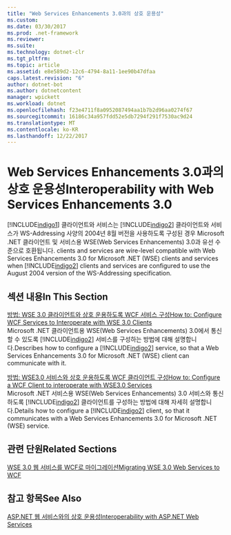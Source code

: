 ```yaml
---
title: "Web Services Enhancements 3.0과의 상호 운용성"
ms.custom: 
ms.date: 03/30/2017
ms.prod: .net-framework
ms.reviewer: 
ms.suite: 
ms.technology: dotnet-clr
ms.tgt_pltfrm: 
ms.topic: article
ms.assetid: e8e589d2-12c6-4794-8a11-1ee90b47dfaa
caps.latest.revision: "6"
author: dotnet-bot
ms.author: dotnetcontent
manager: wpickett
ms.workload: dotnet
ms.openlocfilehash: f23e4711f8a0952087494aa1b7b2d96aa0274f67
ms.sourcegitcommit: 16186c34a957fdd52e5db7294f291f7530ac9d24
ms.translationtype: MT
ms.contentlocale: ko-KR
ms.lasthandoff: 12/22/2017
---
```

# <a name="interoperability-with-web-services-enhancements-30"></a><span data-ttu-id="cf9bf-102">Web Services Enhancements 3.0과의 상호 운용성</span><span class="sxs-lookup"><span data-stu-id="cf9bf-102">Interoperability with Web Services Enhancements 3.0</span></span>
[!INCLUDE[indigo1](../../../../includes/indigo1-md.md)]<span data-ttu-id="cf9bf-103"> 클라이언트와 서비스는 [!INCLUDE[indigo2](../../../../includes/indigo2-md.md)] 클라이언트와 서비스가 WS-Addressing 사양의 2004년 8월 버전을 사용하도록 구성된 경우 Microsoft .NET 클라이언트 및 서비스용 WSE(Web Services Enhancements) 3.0과 유선 수준으로 호환됩니다.</span><span class="sxs-lookup"><span data-stu-id="cf9bf-103"> clients and services are wire-level compatible with Web Services Enhancements 3.0 for Microsoft .NET (WSE) clients and services when [!INCLUDE[indigo2](../../../../includes/indigo2-md.md)] clients and services are configured to use the August 2004 version of the WS-Addressing specification.</span></span>  
  
## <a name="in-this-section"></a><span data-ttu-id="cf9bf-104">섹션 내용</span><span class="sxs-lookup"><span data-stu-id="cf9bf-104">In This Section</span></span>  
 [<span data-ttu-id="cf9bf-105">방법: WSE 3.0 클라이언트와 상호 운용하도록 WCF 서비스 구성</span><span class="sxs-lookup"><span data-stu-id="cf9bf-105">How to: Configure WCF Services to Interoperate with WSE 3.0 Clients</span></span>](../../../../docs/framework/wcf/feature-details/how-to-configure-wcf-services-to-interoperate-with-wse-3-0-clients.md)  
 <span data-ttu-id="cf9bf-106">Microsoft .NET 클라이언트용 WSE(Web Services Enhancements) 3.0에서 통신할 수 있도록 [!INCLUDE[indigo2](../../../../includes/indigo2-md.md)] 서비스를 구성하는 방법에 대해 설명합니다.</span><span class="sxs-lookup"><span data-stu-id="cf9bf-106">Describes how to configure a [!INCLUDE[indigo2](../../../../includes/indigo2-md.md)] service, so that a Web Services Enhancements 3.0 for Microsoft .NET (WSE) client can communicate with it.</span></span>  
  
 [<span data-ttu-id="cf9bf-107">방법: WSE3.0 서비스와 상호 운용하도록 WCF 클라이언트 구성</span><span class="sxs-lookup"><span data-stu-id="cf9bf-107">How to: Configure a WCF Client to interoperate with WSE3.0 Services</span></span>](../../../../docs/framework/wcf/feature-details/how-to-configure-a-wcf-client-to-interoperate-with-wse3-0-services.md)  
 <span data-ttu-id="cf9bf-108">Microsoft .NET 서비스용 WSE(Web Services Enhancements) 3.0 서비스와 통신하도록 [!INCLUDE[indigo2](../../../../includes/indigo2-md.md)] 클라이언트를 구성하는 방법에 대해 자세히 설명합니다.</span><span class="sxs-lookup"><span data-stu-id="cf9bf-108">Details how to configure a [!INCLUDE[indigo2](../../../../includes/indigo2-md.md)] client, so that it communicates with a Web Services Enhancements 3.0 for Microsoft .NET (WSE) service.</span></span>  
  
## <a name="related-sections"></a><span data-ttu-id="cf9bf-109">관련 단원</span><span class="sxs-lookup"><span data-stu-id="cf9bf-109">Related Sections</span></span>  
 [<span data-ttu-id="cf9bf-110">WSE 3.0 웹 서비스를 WCF로 마이그레이션</span><span class="sxs-lookup"><span data-stu-id="cf9bf-110">Migrating WSE 3.0 Web Services to WCF</span></span>](../../../../docs/framework/wcf/feature-details/migrating-wse-3-0-web-services-to-wcf.md)  
  
## <a name="see-also"></a><span data-ttu-id="cf9bf-111">참고 항목</span><span class="sxs-lookup"><span data-stu-id="cf9bf-111">See Also</span></span>  
 [<span data-ttu-id="cf9bf-112">ASP.NET 웹 서비스와의 상호 운용성</span><span class="sxs-lookup"><span data-stu-id="cf9bf-112">Interoperability with ASP.NET Web Services</span></span>](../../../../docs/framework/wcf/feature-details/interop-with-aspnet-web-services.md)
